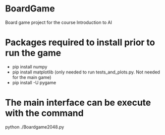 # BoardGame
Board game project for the course Introduction to AI

# Packages required to install prior to run the game
- pip install numpy
- pip install matplotlib (only needed to run tests_and_plots.py. Not needed for the main game)
- pip install -U pygame 

# The main interface can be execute with the command
python ./Boardgame2048.py
